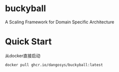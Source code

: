 # buckyball
A Scaling Framework for Domain Specific Architecture

# Quick Start

从docker直接启动

```
docker pull ghcr.io/dangosys/buckyball:latest
```